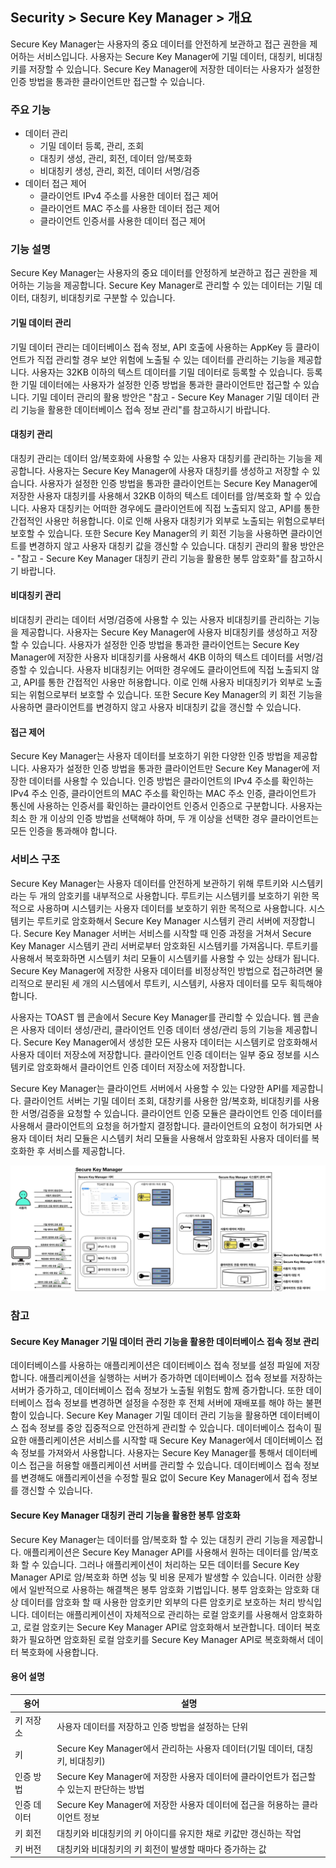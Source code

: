 ## Security > Secure Key Manager > 개요
Secure Key Manager는 사용자의 중요 데이터를 안전하게 보관하고 접근 권한을 제어하는 서비스입니다. 사용자는 Secure Key Manager에 기밀 데이터, 대칭키, 비대칭키를 저장할 수 있습니다. Secure Key Manager에 저장한 데이터는 사용자가 설정한 인증 방법을 통과한 클라이언트만 접근할 수 있습니다.

### 주요 기능
* 데이터 관리
    * 기밀 데이터 등록, 관리, 조회
    * 대칭키 생성, 관리, 회전, 데이터 암/복호화
    * 비대칭키 생성, 관리, 회전, 데이터 서명/검증
* 데이터 접근 제어
    * 클라이언트 IPv4 주소를 사용한 데이터 접근 제어
    * 클라이언트 MAC 주소를 사용한 데이터 접근 제어
    * 클라이언트 인증서를 사용한 데이터 접근 제어

### 기능 설명
Secure Key Manager는 사용자의 중요 데이터를 안정하게 보관하고 접근 권한을 제어하는 기능을 제공합니다. Secure Key Manager로 관리할 수 있는 데이터는 기밀 데이터, 대칭키, 비대칭키로 구분할 수 있습니다.

#### 기밀 데이터 관리
기밀 데이터 관리는 데이터베이스 접속 정보, API 호출에 사용하는 AppKey 등 클라이언트가 직접 관리할 경우 보안 위험에 노출될 수 있는 데이터를 관리하는 기능을 제공합니다. 사용자는 32KB 이하의 텍스트 데이터를 기밀 데이터로 등록할 수 있습니다. 등록한 기밀 데이터에는 사용자가 설정한 인증 방법을 통과한 클라이언트만 접근할 수 있습니다. 기밀 데이터 관리의 활용 방안은 "참고 - Secure Key Manager 기밀 데이터 관리 기능을 활용한 데이터베이스 접속 정보 관리"를 참고하시기 바랍니다.

#### 대칭키 관리
대칭키 관리는 데이터 암/복호화에 사용할 수 있는 사용자 대칭키를 관리하는 기능을 제공합니다. 사용자는 Secure Key Manager에 사용자 대칭키를 생성하고 저장할 수 있습니다. 사용자가 설정한 인증 방법을 통과한 클라이언트는 Secure Key Manager에 저장한 사용자 대칭키를 사용해서 32KB 이하의 텍스트 데이터를 암/복호화 할 수 있습니다. 사용자 대칭키는 어떠한 경우에도 클라이언트에 직접 노출되지 않고, API를 통한 간접적인 사용만 허용합니다. 이로 인해 사용자 대칭키가 외부로 노출되는 위험으로부터 보호할 수 있습니다. 또한 Secure Key Manager의 키 회전 기능을 사용하면 클라이언트를 변경하지 않고 사용자 대칭키 값을 갱신할 수 있습니다. 대칭키 관리의 활용 방안은 - "참고 - Secure Key Manager 대칭키 관리 기능을 활용한 봉투 암호화"를 참고하시기 바랍니다.

#### 비대칭키 관리
비대칭키 관리는 데이터 서명/검증에 사용할 수 있는 사용자 비대칭키를 관리하는 기능을 제공합니다. 사용자는 Secure Key Manager에 사용자 비대칭키를 생성하고 저장할 수 있습니다. 사용자가 설정한 인증 방법을 통과한 클라이언트는 Secure Key Manager에 저장한 사용자 비대칭키를 사용해서 4KB 이하의 텍스트 데이터를 서명/검증할 수 있습니다. 사용자 비대칭키는 어떠한 경우에도 클라이언트에 직접 노출되지 않고, API를 통한 간접적인 사용만 허용합니다. 이로 인해 사용자 비대칭키가 외부로 노출되는 위험으로부터 보호할 수 있습니다. 또한 Secure Key Manager의 키 회전 기능을 사용하면 클라이언트를 변경하지 않고 사용자 비대칭키 값을 갱신할 수 있습니다.

#### 접근 제어
Secure Key Manager는 사용자 데이터를 보호하기 위한 다양한 인증 방법을 제공합니다. 사용자가 설정한 인증 방법을 통과한 클라이언트만 Secure Key Manager에 저장한 데이터를 사용할 수 있습니다. 인증 방법은 클라이언트의 IPv4 주소를 확인하는 IPv4 주소 인증, 클라이언트의 MAC 주소를 확인하는 MAC 주소 인증, 클라이언트가 통신에 사용하는 인증서를 확인하는 클라이언트 인증서 인증으로 구분합니다. 사용자는 최소 한 개 이상의 인증 방법을 선택해야 하며, 두 개 이상을 선택한 경우 클라이언트는 모든 인증을 통과해야 합니다.

### 서비스 구조
Secure Key Manager는 사용자 데이터를 안전하게 보관하기 위해 루트키와 시스템키라는 두 개의 암호키를 내부적으로 사용합니다. 루트키는 시스템키를 보호하기 위한 목적으로 사용하며 시스템키는 사용자 데이터를 보호하기 위한 목적으로 사용합니다. 시스템키는 루트키로 암호화해서 Secure Key Manager 시스템키 관리 서버에 저장합니다. Secure Key Manager 서버는 서비스를 시작할 때 인증 과정을 거쳐서 Secure Key Manager 시스템키 관리 서버로부터 암호화된 시스템키를 가져옵니다. 루트키를 사용해서 복호화하면 시스템키 처리 모듈이 시스템키를 사용할 수 있는 상태가 됩니다. Secure Key Manager에 저장한 사용자 데이터를 비정상적인 방법으로 접근하려면 물리적으로 분리된 세 개의 시스템에서 루트키, 시스템키, 사용자 데이터를 모두 획득해야 합니다.

사용자는 TOAST 웹 콘솔에서 Secure Key Manager를 관리할 수 있습니다. 웹 콘솔은 사용자 데이터 생성/관리, 클라이언트 인증 데이터 생성/관리 등의 기능을 제공합니다. Secure Key Manager에서 생성한 모든 사용자 데이터는 시스템키로 암호화해서 사용자 데이터 저장소에 저장합니다. 클라이언트 인증 데이터는 일부 중요 정보를 시스템키로 암호화해서 클라이언트 인증 데이터 저장소에 저장합니다.

Secure Key Manager는 클라이언트 서버에서 사용할 수 있는 다양한 API를 제공합니다. 클라이언트 서버는 기밀 데이터 조회, 대창키를 사용한 암/복호화, 비대칭키를 사용한 서명/검증을 요청할 수 있습니다. 클라이언트 인증 모듈은 클라이언트 인증 데이터를 사용해서 클라이언트의 요청을 허가할지 결정합니다. 클라이언트의 요청이 허가되면 사용자 데이터 처리 모듈은 시스템키 처리 모듈을 사용해서 암호화된 사용자 데이터를 복호화한 후 서비스를 제공합니다.

![.](../images/overview-001.png)

### 참고

#### Secure Key Manager 기밀 데이터 관리 기능을 활용한 데이터베이스 접속 정보 관리
데이터베이스를 사용하는 애플리케이션은 데이터베이스 접속 정보를 설정 파일에 저장합니다. 애플리케이션을 실행하는 서버가 증가하면 데이터베이스 접속 정보를 저장하는 서버가 증가하고, 데이터베이스 접속 정보가 노출될 위험도 함께 증가합니다. 또한 데이터베이스 접속 정보를 변경하면 설정을 수정한 후 전체 서버에 재배포를 해야 하는 불편함이 있습니다.
Secure Key Manager 기밀 데이터 관리 기능을 활용하면 데이터베이스 접속 정보를 중앙 집중적으로 안전하게 관리할 수 있습니다. 데이터베이스 접속이 필요한 애플리케이션은 서비스를 시작할 때 Secure Key Manager에서 데이터베이스 접속 정보를 가져와서 사용합니다. 사용자는 Secure Key Manager를 통해서 데이터베이스 접근을 허용할 애플리케이션 서버를 관리할 수 있습니다. 데이터베이스 접속 정보를 변경해도 애플리케이션을 수정할 필요 없이 Secure Key Manager에서 접속 정보를 갱신할 수 있습니다.

#### Secure Key Manager 대칭키 관리 기능을 활용한 봉투 암호화
Secure Key Manager는 데이터를 암/복호화 할 수 있는 대칭키 관리 기능을 제공합니다. 애플리케이션은 Secure Key Manager API를 사용해서 원하는 데이터를 암/복호화 할 수 있습니다. 그러나 애플리케이션이 처리하는 모든 데이터를 Secure Key Manager API로 암/복호화 하면 성능 및 비용 문제가 발생할 수 있습니다. 이러한 상황에서 일반적으로 사용하는 해결책은 봉투 암호화 기법입니다. 봉투 암호화는 암호화 대상 데이터를 암호화 할 때 사용한 암호키만 외부의 다른 암호키로 보호하는 처리 방식입니다. 데이터는 애플리케이션이 자체적으로 관리하는 로컬 암호키를 사용해서 암호화하고, 로컬 암호키는 Secure Key Manager API로 암호화해서 보관합니다. 데이터 복호화가 필요하면 암호화된 로컬 암호키를 Secure Key Manager API로 복호화해서 데이터 복호화에 사용합니다.

#### 용어 설명
| 용어 | 설명 |
|---|---|
| 키 저장소 | 사용자 데이터를 저장하고 인증 방법을 설정하는 단위 |
| 키 | Secure Key Manager에서 관리하는 사용자 데이터(기밀 데이터, 대칭키, 비대칭키) |
| 인증 방법 | Secure Key Manager에 저장한 사용자 데이터에 클라이언트가 접근할 수 있는지 판단하는 방법 |
| 인증 데이터 | Secure Key Manager에 저장한 사용자 데이터에 접근을 허용하는 클라이언트 정보 |
| 키 회전 | 대칭키와 비대칭키의 키 아이디를 유지한 채로 키값만 갱신하는 작업 |
| 키 버전 | 대칭키와 비대칭키의 키 회전이 발생할 때마다 증가하는 값 |
